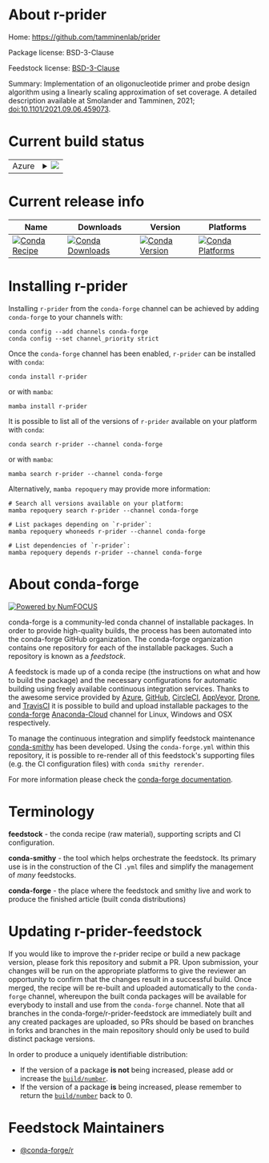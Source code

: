 About r-prider
==============

Home: https://github.com/tamminenlab/prider

Package license: BSD-3-Clause

Feedstock license: [BSD-3-Clause](https://github.com/conda-forge/r-prider-feedstock/blob/main/LICENSE.txt)

Summary: Implementation of an oligonucleotide primer and probe design algorithm using a linearly scaling approximation of set coverage. A detailed description available at Smolander and Tamminen, 2021; <doi:10.1101/2021.09.06.459073>.

Current build status
====================


<table>
    
  <tr>
    <td>Azure</td>
    <td>
      <details>
        <summary>
          <a href="https://dev.azure.com/conda-forge/feedstock-builds/_build/latest?definitionId=16159&branchName=main">
            <img src="https://dev.azure.com/conda-forge/feedstock-builds/_apis/build/status/r-prider-feedstock?branchName=main">
          </a>
        </summary>
        <table>
          <thead><tr><th>Variant</th><th>Status</th></tr></thead>
          <tbody><tr>
              <td>linux_64_r_base4.1</td>
              <td>
                <a href="https://dev.azure.com/conda-forge/feedstock-builds/_build/latest?definitionId=16159&branchName=main">
                  <img src="https://dev.azure.com/conda-forge/feedstock-builds/_apis/build/status/r-prider-feedstock?branchName=main&jobName=linux&configuration=linux_64_r_base4.1" alt="variant">
                </a>
              </td>
            </tr><tr>
              <td>linux_64_r_base4.2</td>
              <td>
                <a href="https://dev.azure.com/conda-forge/feedstock-builds/_build/latest?definitionId=16159&branchName=main">
                  <img src="https://dev.azure.com/conda-forge/feedstock-builds/_apis/build/status/r-prider-feedstock?branchName=main&jobName=linux&configuration=linux_64_r_base4.2" alt="variant">
                </a>
              </td>
            </tr><tr>
              <td>osx_64_r_base4.1</td>
              <td>
                <a href="https://dev.azure.com/conda-forge/feedstock-builds/_build/latest?definitionId=16159&branchName=main">
                  <img src="https://dev.azure.com/conda-forge/feedstock-builds/_apis/build/status/r-prider-feedstock?branchName=main&jobName=osx&configuration=osx_64_r_base4.1" alt="variant">
                </a>
              </td>
            </tr><tr>
              <td>osx_64_r_base4.2</td>
              <td>
                <a href="https://dev.azure.com/conda-forge/feedstock-builds/_build/latest?definitionId=16159&branchName=main">
                  <img src="https://dev.azure.com/conda-forge/feedstock-builds/_apis/build/status/r-prider-feedstock?branchName=main&jobName=osx&configuration=osx_64_r_base4.2" alt="variant">
                </a>
              </td>
            </tr><tr>
              <td>win_64</td>
              <td>
                <a href="https://dev.azure.com/conda-forge/feedstock-builds/_build/latest?definitionId=16159&branchName=main">
                  <img src="https://dev.azure.com/conda-forge/feedstock-builds/_apis/build/status/r-prider-feedstock?branchName=main&jobName=win&configuration=win_64_" alt="variant">
                </a>
              </td>
            </tr>
          </tbody>
        </table>
      </details>
    </td>
  </tr>
</table>

Current release info
====================

| Name | Downloads | Version | Platforms |
| --- | --- | --- | --- |
| [![Conda Recipe](https://img.shields.io/badge/recipe-r--prider-green.svg)](https://anaconda.org/conda-forge/r-prider) | [![Conda Downloads](https://img.shields.io/conda/dn/conda-forge/r-prider.svg)](https://anaconda.org/conda-forge/r-prider) | [![Conda Version](https://img.shields.io/conda/vn/conda-forge/r-prider.svg)](https://anaconda.org/conda-forge/r-prider) | [![Conda Platforms](https://img.shields.io/conda/pn/conda-forge/r-prider.svg)](https://anaconda.org/conda-forge/r-prider) |

Installing r-prider
===================

Installing `r-prider` from the `conda-forge` channel can be achieved by adding `conda-forge` to your channels with:

```
conda config --add channels conda-forge
conda config --set channel_priority strict
```

Once the `conda-forge` channel has been enabled, `r-prider` can be installed with `conda`:

```
conda install r-prider
```

or with `mamba`:

```
mamba install r-prider
```

It is possible to list all of the versions of `r-prider` available on your platform with `conda`:

```
conda search r-prider --channel conda-forge
```

or with `mamba`:

```
mamba search r-prider --channel conda-forge
```

Alternatively, `mamba repoquery` may provide more information:

```
# Search all versions available on your platform:
mamba repoquery search r-prider --channel conda-forge

# List packages depending on `r-prider`:
mamba repoquery whoneeds r-prider --channel conda-forge

# List dependencies of `r-prider`:
mamba repoquery depends r-prider --channel conda-forge
```


About conda-forge
=================

[![Powered by
NumFOCUS](https://img.shields.io/badge/powered%20by-NumFOCUS-orange.svg?style=flat&colorA=E1523D&colorB=007D8A)](https://numfocus.org)

conda-forge is a community-led conda channel of installable packages.
In order to provide high-quality builds, the process has been automated into the
conda-forge GitHub organization. The conda-forge organization contains one repository
for each of the installable packages. Such a repository is known as a *feedstock*.

A feedstock is made up of a conda recipe (the instructions on what and how to build
the package) and the necessary configurations for automatic building using freely
available continuous integration services. Thanks to the awesome service provided by
[Azure](https://azure.microsoft.com/en-us/services/devops/), [GitHub](https://github.com/),
[CircleCI](https://circleci.com/), [AppVeyor](https://www.appveyor.com/),
[Drone](https://cloud.drone.io/welcome), and [TravisCI](https://travis-ci.com/)
it is possible to build and upload installable packages to the
[conda-forge](https://anaconda.org/conda-forge) [Anaconda-Cloud](https://anaconda.org/)
channel for Linux, Windows and OSX respectively.

To manage the continuous integration and simplify feedstock maintenance
[conda-smithy](https://github.com/conda-forge/conda-smithy) has been developed.
Using the ``conda-forge.yml`` within this repository, it is possible to re-render all of
this feedstock's supporting files (e.g. the CI configuration files) with ``conda smithy rerender``.

For more information please check the [conda-forge documentation](https://conda-forge.org/docs/).

Terminology
===========

**feedstock** - the conda recipe (raw material), supporting scripts and CI configuration.

**conda-smithy** - the tool which helps orchestrate the feedstock.
                   Its primary use is in the construction of the CI ``.yml`` files
                   and simplify the management of *many* feedstocks.

**conda-forge** - the place where the feedstock and smithy live and work to
                  produce the finished article (built conda distributions)


Updating r-prider-feedstock
===========================

If you would like to improve the r-prider recipe or build a new
package version, please fork this repository and submit a PR. Upon submission,
your changes will be run on the appropriate platforms to give the reviewer an
opportunity to confirm that the changes result in a successful build. Once
merged, the recipe will be re-built and uploaded automatically to the
`conda-forge` channel, whereupon the built conda packages will be available for
everybody to install and use from the `conda-forge` channel.
Note that all branches in the conda-forge/r-prider-feedstock are
immediately built and any created packages are uploaded, so PRs should be based
on branches in forks and branches in the main repository should only be used to
build distinct package versions.

In order to produce a uniquely identifiable distribution:
 * If the version of a package **is not** being increased, please add or increase
   the [``build/number``](https://docs.conda.io/projects/conda-build/en/latest/resources/define-metadata.html#build-number-and-string).
 * If the version of a package **is** being increased, please remember to return
   the [``build/number``](https://docs.conda.io/projects/conda-build/en/latest/resources/define-metadata.html#build-number-and-string)
   back to 0.

Feedstock Maintainers
=====================

* [@conda-forge/r](https://github.com/conda-forge/r/)

